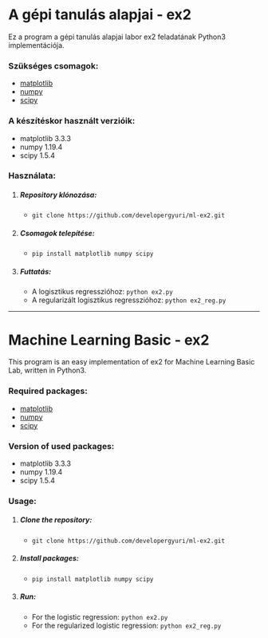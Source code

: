 # A gépi tanulás alapjai - ex2
Ez a program a gépi tanulás alapjai labor ex2 feladatának Python3 implementációja.

### Szükséges csomagok:
- [matplotlib](https://pypi.org/project/matplotlib/ "matplotlib")
- [numpy](https://pypi.org/project/numpy/ "numpy")
- [scipy](https://pypi.org/project/scipy/ "scipy")

### A készítéskor használt verzióik:
- matplotlib 3.3.3
- numpy 1.19.4
- scipy 1.5.4

### Használata:
1. ##### Repository klónozása:
	- `git clone https://github.com/developergyuri/ml-ex2.git`
2. ##### Csomagok telepítése: 
	- `pip install matplotlib numpy scipy`
3. ##### Futtatás: 
	- A logisztikus regresszióhoz: `python ex2.py`
	- A regularizált logisztikus regresszióhoz: `python ex2_reg.py`

------------

# Machine Learning Basic - ex2
This program is an easy implementation of ex2 for Machine Learning Basic Lab, written in Python3.

### Required packages:
- [matplotlib](https://pypi.org/project/matplotlib/ "matplotlib")
- [numpy](https://pypi.org/project/numpy/ "numpy")
- [scipy](https://pypi.org/project/scipy/ "scipy")

### Version of used packages:
- matplotlib 3.3.3
- numpy 1.19.4
- scipy 1.5.4

### Usage:
1. ##### Clone the repository: 
	- `git clone https://github.com/developergyuri/ml-ex2.git`
2. ##### Install packages:
	- `pip install matplotlib numpy scipy`
3. ##### Run: 
	- For the logistic regression: `python ex2.py`
	- For the regularized logistic regression: `python ex2_reg.py`